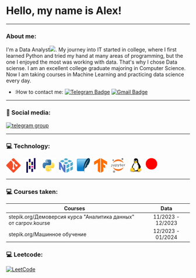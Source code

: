 <a name="readme-top"></a>

# Hello, my name is Alex!

---

### About me:

I'm a Data Analyst<img src="https://media.giphy.com/media/WUlplcMpOCEmTGBtBW/giphy.gif" width="30px">. My journey into IT started in college, where I first learned Python and tried my hand at many areas of programming, but the one I enjoyed the most was working with data. That's why I chose Data sciense. I am an excellent college graduate majoring in Computer Science. Now I am taking courses in Machine Learning and practicing data science every day.

- :How to contact me: [![Telegram Badge](https://img.shields.io/badge/-filimonovalexey-blue?style=flat&logo=Telegram&logoColor=white)](https://t.me/YEGERMISTERBLYAT) [![Gmail Badge](https://img.shields.io/badge/-Gmail-red?style=flat&logo=Gmail&logoColor=white)](mailto:alexnoomad@gmail.com)

---

### 🤝 Social media:

  <div id="badges">
    <a href="https://t.me/YEGERMISTERBLYAT" target="_blank">
      <img src="https://cdn-icons-png.flaticon.com/512/2111/2111646.png" width="40" height="40" alt="telegram group" />
    </a>
  </div>

---

### 💻 Technology:

<div>
  <img src="https://github.com/devicons/devicon/blob/master/icons/git/git-original.svg" title="git" alt="git" width="40" height="40"/>&nbsp
  <img src="https://github.com/devicons/devicon/blob/master/icons/pandas/pandas-original.svg" title="pandas" alt="pandas" width="40" height="40"/>&nbsp
  <img src="https://github.com/devicons/devicon/blob/master/icons/python/python-original.svg" title="python" alt="python" width="40" height="40"/>&nbsp
  <img src="https://github.com/devicons/devicon/blob/master/icons/numpy/numpy-original.svg" title="numpy" alt="numpy" width="40" height="40"/>&nbsp
  <img src="https://github.com/devicons/devicon/blob/master/icons/sqlite/sqlite-original.svg" title="sqlite" alt="sqlite" width="40" height="40"/>&nbsp
  <img src="https://github.com/devicons/devicon/blob/master/icons/tensorflow/tensorflow-original.svg" title="tensorflow" alt="tensorflow" width="40" height="40"/>&nbsp
  <img src="https://github.com/devicons/devicon/blob/master/icons/jupyter/jupyter-original-wordmark.svg" title="jupyter" alt="jupyter" width="40" height="40"/>&nbsp
  <img src="https://github.com/devicons/devicon/blob/master/icons/linux/linux-original.svg" title="linux" alt="linux" width="40" height="40"/>&nbsp
  <img src="data:image/svg+xml;base64,PHN2ZyB4bWxucz0iaHR0cDovL3d3dy53My5vcmcvMjAwMC9zdmciIHdpZHRoPSIxMjgiIGhlaWdodD0iMTI4Ij4KICA8Y2lyY2xlIGN4PSI1MCIgY3k9IjUwIiByPSI1MCIgc3R5bGU9ImZpbGw6cmVkOyIgLz4KPC9zdmc+Cg==" alt="Tableau" width="40" height="40"/>
</div>

---

### 💻 Courses taken:

| Courses                                                         | Data              |
| ----------------------------------------------------------------| :---------------: |
| stepik.org/Демоверсия курса "Аналитика данных" от carpov.kourse | 11/2023 - 12/2023 |
| stepik.org/Машинное обучение                                    | 12/2023 - 01/2024 |

### 💻 Leetcode:

[![LeetCode](https://img.shields.io/badge/LeetCode-alex228228-brightgreen)](https://leetcode.com/alex228228/)


